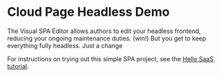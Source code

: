 # Cloud Page Headless Demo

The Visual SPA Editor allows authors to edit your headless frontend, reducing your ongoing maintenance duties. (win!) But you get to keep everything fully headless.
Just a change

For instructions on trying out this simple SPA project, see the [Hello SaaS tutorial](https://docs.magnolia-cms.com/saas/hello-saas.html).
